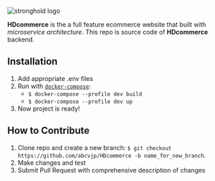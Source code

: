 ![stronghold logo](https://firebasestorage.googleapis.com/v0/b/hdcommerce-b0ea9.appspot.com/o/asset%2Flogo%2Fcover.png?alt=media&token=963518c6-30a5-416a-9853-58abcbfb35f0)

**HDcommerce** is the a full feature ecommerce website that built with *microservice architecture*. This repo is source code of **HDcommerce** backend.

**Installation**
---
1. Add appropriate .env files
2. Run with [`docker-compose`](https://docs.docker.com/compose/):
    + `$ docker-compose --profile dev build`
    + `$ docker-compose --profile dev up`
3. Now project is ready!

**How to Contribute**
---

1. Clone repo and create a new branch: `$ git checkout https://github.com/abcvjp/HDcommerce -b name_for_new_branch`.
2. Make changes and test
3. Submit Pull Request with comprehensive description of changes
